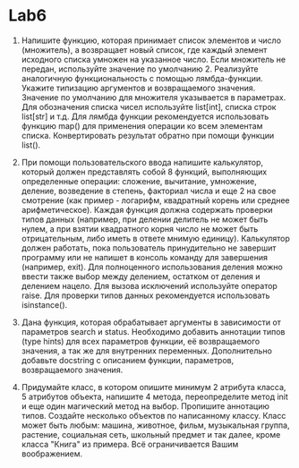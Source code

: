 # Lab6
1. Напишите функцию, которая принимает список элементов и число (множитель), а возвращает новый список, где каждый элемент исходного списка умножен на указанное число.
Если множитель не передан, используйте значение по умолчанию 2.
Реализуйте аналогичную функциональность с помощью лямбда-функции.
Укажите типизацию аргументов и возвращаемого значения.
Значение по умолчанию для множителя указывается в параметрах.
Для обозначения списка чисел используйте list[int], списка строк list[str] и т.д.
Для лямбда функции рекомендуется использовать функцию map() для применения операции ко всем элементам списка. Конвертировать результат обратно при помощи функции list().

2. При помощи пользовательского ввода напишите калькулятор, который должен представлять собой 8 функций, выполняющих определенные операции: сложение, вычитание, умножение, деление, возведение в степень, факториал числа и еще 2 на свое смотрение (как пример - логарифм, квадратный корень или среднее арифметическое).
Каждая функция должна содержать проверки типов данных (например, при делении делитель не может быть нулем, а при взятии квадратного корня число не может быть отрицательным, либо иметь в ответе мнимую единицу).
Калькулятор должен работать, пока пользователь принудительно не завершит программу или не напишет в консоль команду для завершения (например, exit).
Для полноценного использования деления можно ввести также выбор между делением, остатком от деления и делением нацело.
Для вызова исключений используйте оператор raise. Для проверки типов данных рекомендуется использовать isinstance().

3. Дана функция, которая обрабатывает аргументы в зависимости от параметров search и status. Необходимо добавить аннотации типов (type hints) для всех параметров функции, её возвращаемого значения, а так же для внутренних переменных.
Дополнительно добавьте docstring с описанием функции, параметров, возвращаемого значения.

4. Придумайте класс, в котором опишите минимум 2 атрибута класса, 5 атрибутов объекта, напишите 4 метода, переопределите метод init и еще один магический метод на выбор. Пропишите аннотацию типов.
Создайте несколько объектов по написанному классу.
Класс может быть любым: машина, животное, фильм, музыкальная группа, растение, социальная сеть, школьный предмет и так далее, кроме класса "Книга" из примера. Всё ограничивается Вашим воображением.
